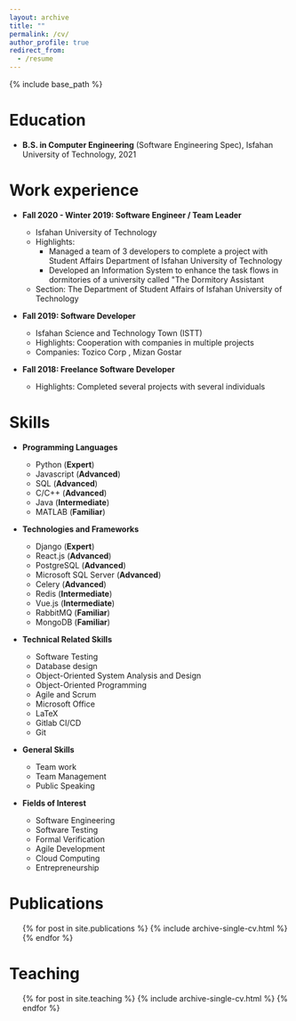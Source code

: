 ```yaml
---
layout: archive
title: ""
permalink: /cv/
author_profile: true
redirect_from:
  - /resume
---
```


{% include base_path %}

Education
======
* **B.S. in Computer Engineering** (Software Engineering Spec), Isfahan University of Technology, 2021


Work experience
======

* **Fall 2020 - Winter 2019: Software Engineer / Team Leader**
  * Isfahan University of Technology
  * Highlights:
    * Managed a team of 3 developers to complete a project with Student Affairs Department of Isfahan University of Technology
    * Developed an Information System to enhance the task flows in dormitories of a university called "The Dormitory Assistant
  * Section: The Department of Student Affairs of Isfahan University of Technology

* **Fall 2019: Software Developer**
  * Isfahan Science and Technology Town (ISTT)
  * Highlights: Cooperation with companies in multiple projects
  * Companies: Tozico Corp , Mizan Gostar

* **Fall 2018: Freelance Software Developer**
  * Highlights: Completed several projects with several individuals
  
Skills
======

* **Programming Languages**
  * Python (**Expert**)
  * Javascript (**Advanced**)
  * SQL (**Advanced**)
  * C/C++ (**Advanced**)
  * Java (**Intermediate**)
  * MATLAB (**Familiar**)


* **Technologies and Frameworks**
  * Django (**Expert**)
  * React.js (**Advanced**)
  * PostgreSQL (**Advanced**)
  * Microsoft SQL Server (**Advanced**)
  * Celery (**Advanced**)
  * Redis (**Intermediate**)
  * Vue.js (**Intermediate**)
  * RabbitMQ (**Familiar**)
  * MongoDB (**Familiar**)




* **Technical Related Skills**
  * Software Testing
  * Database design
  * Object-Oriented System Analysis and Design
  * Object-Oriented Programming
  * Agile and Scrum
  * Microsoft Office
  * LaTeX
  * Gitlab CI/CD
  * Git


* **General Skills**
  * Team work
  * Team Management
  * Public Speaking



* **Fields of Interest**
  * Software Engineering
  * Software Testing
  * Formal Verification
  * Agile Development
  * Cloud Computing
  * Entrepreneurship

Publications
======
  <ul>{% for post in site.publications %}
    {% include archive-single-cv.html %}
  {% endfor %}</ul>
  
Teaching
======
  <ul>{% for post in site.teaching %}
    {% include archive-single-cv.html %}
  {% endfor %}</ul>
